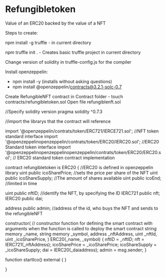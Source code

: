 # Refungibletoken
Value of an ERC20 backed by the value of a NFT

Steps to create:

npm install -g truffle - in current directory

npm truffle init . - Creates basic truffle project in current directory

Change version of solidity in truffle-config.js for the compiler

Install openzeppelin:
 - npm install -y (installs without asking questions)
 - npm install @openzeppelin/contracts@3.2.1-solc-0.7

Create RefungibleNFT contract in Contract folder - touch contracts/refungibletoken.sol 
Open file refungiblenft.sol

//Specify solidity version
pragma solidity ^0.7.3

//import the librarys that the contract will reference

import '@openzeppelin/contrats/token/ERC721/IERCE721.sol'; //NFT token standard interface
import '@openzeppelinopenzeppelin/contrats/token/ERC20/IERC20.sol'; //ERC20 Standard token interface
import '@openzeppelinopenzeppelinopenzeppelin/contrats/token/ERC20/ERC20.sol'; // ERC20 standard token contract implementation

contract refungibletoken is ERC20 { //ERC20 is defined in openzeppelin library
  uint public icoSharePrice; //sets the price per share of the NFT
  uint public icoShareSupply; //The amount of shares available
  uint public icoEnd; //limited in time
  
  uint public nftID; //identify the NFT, by specifying the ID
  IERC721 public nft;
  IERC20 public dai;
  
address public admin; //address of the id, who buys the NFT and sends to the refungibleNFT 
  
constructor( // constructor function for defining the smart contract with arguments when the function is called to deploy the smart contract
  string memory _name,
  string memory _symbol,
  address _nftAddress,
  uint _nftId,
  uint _icoSharePrice,
 )
 ERC20(_name, _symbol)
 {
  nftID = _nftID;
  nft = IERC721(_nftAddress);
  icoSharePrice = _icoSharePrice;
  icoShareSupply = _icoShareSupply;
  dai = IERC20(_daiaddress);
  admin = msg.sender;
  }
  
  function startIco() external {
  }
  
  
 
}


